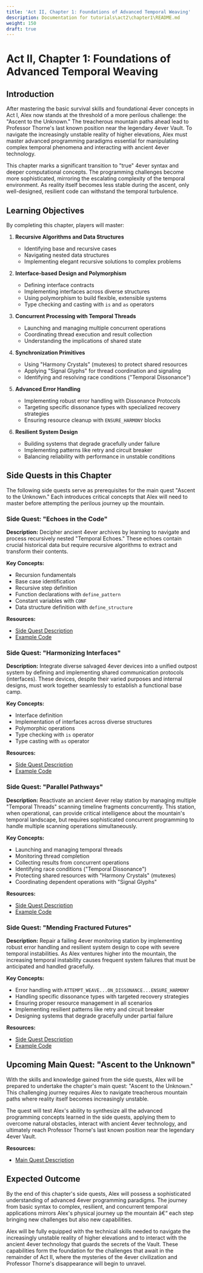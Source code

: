```yaml
---
title: 'Act II, Chapter 1: Foundations of Advanced Temporal Weaving'
description: Documentation for tutorials\act2\chapter1\README.md
weight: 150
draft: true
---
```


# Act II, Chapter 1: Foundations of Advanced Temporal Weaving

## Introduction

After mastering the basic survival skills and foundational 4ever concepts in Act I, Alex now stands at the threshold of a more perilous challenge: the "Ascent to the Unknown." The treacherous mountain paths ahead lead to Professor Thorne's last known position near the legendary 4ever Vault. To navigate the increasingly unstable reality of higher elevations, Alex must master advanced programming paradigms essential for manipulating complex temporal phenomena and interacting with ancient 4ever technology.

This chapter marks a significant transition to "true" 4ever syntax and deeper computational concepts. The programming challenges become more sophisticated, mirroring the escalating complexity of the temporal environment. As reality itself becomes less stable during the ascent, only well-designed, resilient code can withstand the temporal turbulence.

## Learning Objectives

By completing this chapter, players will master:

1. **Recursive Algorithms and Data Structures**
   - Identifying base and recursive cases
   - Navigating nested data structures
   - Implementing elegant recursive solutions to complex problems

2. **Interface-based Design and Polymorphism**
   - Defining interface contracts
   - Implementing interfaces across diverse structures
   - Using polymorphism to build flexible, extensible systems
   - Type checking and casting with `is` and `as` operators

3. **Concurrent Processing with Temporal Threads**
   - Launching and managing multiple concurrent operations
   - Coordinating thread execution and result collection
   - Understanding the implications of shared state

4. **Synchronization Primitives**
   - Using "Harmony Crystals" (mutexes) to protect shared resources
   - Applying "Signal Glyphs" for thread coordination and signaling
   - Identifying and resolving race conditions ("Temporal Dissonance")

5. **Advanced Error Handling**
   - Implementing robust error handling with Dissonance Protocols
   - Targeting specific dissonance types with specialized recovery strategies
   - Ensuring resource cleanup with `ENSURE_HARMONY` blocks

6. **Resilient System Design**
   - Building systems that degrade gracefully under failure
   - Implementing patterns like retry and circuit breaker
   - Balancing reliability with performance in unstable conditions

## Side Quests in this Chapter

The following side quests serve as prerequisites for the main quest "Ascent to the Unknown." Each introduces critical concepts that Alex will need to master before attempting the perilous journey up the mountain.

### Side Quest: "Echoes in the Code"

**Description:** Decipher ancient 4ever archives by learning to navigate and process recursively nested "Temporal Echoes." These echoes contain crucial historical data but require recursive algorithms to extract and transform their contents.

**Key Concepts:**
- Recursion fundamentals
- Base case identification
- Recursive step definition
- Function declarations with `define_pattern`
- Constant variables with `CONF`
- Data structure definition with `define_structure`

**Resources:**
- [Side Quest Description](../../examples/side_quests/act2_ch1_sq1_echoes_in_the_code.md)
- [Example Code](../../examples/02_intermediate/act2_ch1_ex1_echoes_in_the_code.4e)

### Side Quest: "Harmonizing Interfaces"

**Description:** Integrate diverse salvaged 4ever devices into a unified outpost system by defining and implementing shared communication protocols (interfaces). These devices, despite their varied purposes and internal designs, must work together seamlessly to establish a functional base camp.

**Key Concepts:**
- Interface definition
- Implementation of interfaces across diverse structures
- Polymorphic operations
- Type checking with `is` operator
- Type casting with `as` operator

**Resources:**
- [Side Quest Description](../../examples/side_quests/act2_ch1_sq2_harmonizing_interfaces.md)
- [Example Code](../../examples/02_intermediate/act2_ch1_ex2_harmonizing_interfaces.4e)

### Side Quest: "Parallel Pathways"

**Description:** Reactivate an ancient 4ever relay station by managing multiple "Temporal Threads" scanning timeline fragments concurrently. This station, when operational, can provide critical intelligence about the mountain's temporal landscape, but requires sophisticated concurrent programming to handle multiple scanning operations simultaneously.

**Key Concepts:**
- Launching and managing temporal threads
- Monitoring thread completion
- Collecting results from concurrent operations
- Identifying race conditions ("Temporal Dissonance")
- Protecting shared resources with "Harmony Crystals" (mutexes)
- Coordinating dependent operations with "Signal Glyphs"

**Resources:**
- [Side Quest Description](../../examples/side_quests/act2_ch1_sq3_parallel_pathways.md)
- [Example Code](../../examples/02_intermediate/act2_ch1_ex3_parallel_pathways.4e)

### Side Quest: "Mending Fractured Futures"

**Description:** Repair a failing 4ever monitoring station by implementing robust error handling and resilient system design to cope with severe temporal instabilities. As Alex ventures higher into the mountain, the increasing temporal instability causes frequent system failures that must be anticipated and handled gracefully.

**Key Concepts:**
- Error handling with `ATTEMPT_WEAVE...ON_DISSONANCE...ENSURE_HARMONY`
- Handling specific dissonance types with targeted recovery strategies
- Ensuring proper resource management in all scenarios
- Implementing resilient patterns like retry and circuit breaker
- Designing systems that degrade gracefully under partial failure

**Resources:**
- [Side Quest Description](../../examples/side_quests/act2_ch1_sq4_mending_fractured_futures.md)
- [Example Code](../../examples/02_intermediate/act2_ch1_ex4_mending_fractured_futures.4e)

## Upcoming Main Quest: "Ascent to the Unknown"

With the skills and knowledge gained from the side quests, Alex will be prepared to undertake the chapter's main quest: "Ascent to the Unknown." This challenging journey requires Alex to navigate treacherous mountain paths where reality itself becomes increasingly unstable. 

The quest will test Alex's ability to synthesize all the advanced programming concepts learned in the side quests, applying them to overcome natural obstacles, interact with ancient 4ever technology, and ultimately reach Professor Thorne's last known position near the legendary 4ever Vault.

**Resources:**
- [Main Quest Description](../../examples/main_quests/act2_ch1_mq1_ascent_to_the_unknown.md)

## Expected Outcome

By the end of this chapter's side quests, Alex will possess a sophisticated understanding of advanced 4ever programming paradigms. The journey from basic syntax to complex, resilient, and concurrent temporal applications mirrors Alex's physical journey up the mountain â€“ each step bringing new challenges but also new capabilities.

Alex will be fully equipped with the technical skills needed to navigate the increasingly unstable reality of higher elevations and to interact with the ancient 4ever technology that guards the secrets of the Vault. These capabilities form the foundation for the challenges that await in the remainder of Act II, where the mysteries of the 4ever civilization and Professor Thorne's disappearance will begin to unravel.